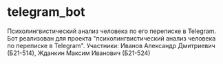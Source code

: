 # telegram_bot
Психолингвистический анализ человека по его переписке в Telegram.
Бот реализован для проекта "психолингвистический анализ человека по переписке в Telegram".
Участники: Иванов Александр Дмитриевич (Б21-514), Жданкин Максим Иванович (Б21-524)
